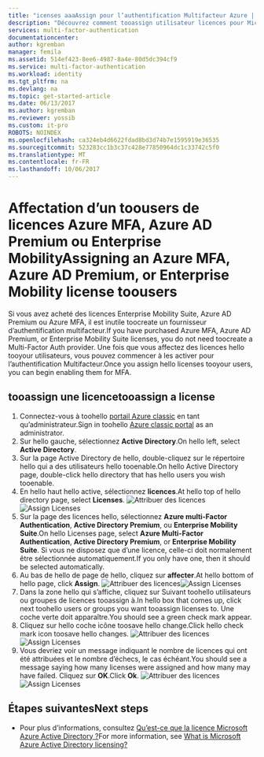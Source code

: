 ```yaml
---
title: "icenses aaaAssign pour l’authentification Multifacteur Azure | Documents Microsoft"
description: "Découvrez comment tooassign utilisateur licences pour Microsoft Azure multi-Factor Authentication."
services: multi-factor-authentication
documentationcenter: 
author: kgremban
manager: femila
ms.assetid: 514ef423-8ee6-4987-8a4e-80d5dc394cf9
ms.service: multi-factor-authentication
ms.workload: identity
ms.tgt_pltfrm: na
ms.devlang: na
ms.topic: get-started-article
ms.date: 06/13/2017
ms.author: kgremban
ms.reviewer: yossib
ms.custom: it-pro
ROBOTS: NOINDEX
ms.openlocfilehash: ca324eb4d6622fdad8bd3d74b7e1595919e36535
ms.sourcegitcommit: 523283cc1b3c37c428e77850964dc1c33742c5f0
ms.translationtype: MT
ms.contentlocale: fr-FR
ms.lasthandoff: 10/06/2017
---
```

# <a name="assigning-an-azure-mfa-azure-ad-premium-or-enterprise-mobility-license-toousers"></a><span data-ttu-id="74b83-103">Affectation d’un toousers de licences Azure MFA, Azure AD Premium ou Enterprise Mobility</span><span class="sxs-lookup"><span data-stu-id="74b83-103">Assigning an Azure MFA, Azure AD Premium, or Enterprise Mobility license toousers</span></span>
<span data-ttu-id="74b83-104">Si vous avez acheté des licences Enterprise Mobility Suite, Azure AD Premium ou Azure MFA, il est inutile toocreate un fournisseur d’authentification multifacteur.</span><span class="sxs-lookup"><span data-stu-id="74b83-104">If you have purchased Azure MFA, Azure AD Premium, or Enterprise Mobility Suite licenses, you do not need toocreate a Multi-Factor Auth provider.</span></span> <span data-ttu-id="74b83-105">Une fois que vous affectez des licences hello tooyour utilisateurs, vous pouvez commencer à les activer pour l’authentification Multifacteur.</span><span class="sxs-lookup"><span data-stu-id="74b83-105">Once you assign hello licenses tooyour users, you can begin enabling them for MFA.</span></span>

## <a name="tooassign-a-license"></a><span data-ttu-id="74b83-106">tooassign une licence</span><span class="sxs-lookup"><span data-stu-id="74b83-106">tooassign a license</span></span>
1. <span data-ttu-id="74b83-107">Connectez-vous à toohello [portail Azure classic](https://manage.windowsazure.com) en tant qu’administrateur.</span><span class="sxs-lookup"><span data-stu-id="74b83-107">Sign in toohello [Azure classic portal](https://manage.windowsazure.com) as an administrator.</span></span>
2. <span data-ttu-id="74b83-108">Sur hello gauche, sélectionnez **Active Directory**.</span><span class="sxs-lookup"><span data-stu-id="74b83-108">On hello left, select **Active Directory**.</span></span>
3. <span data-ttu-id="74b83-109">Sur la page Active Directory de hello, double-cliquez sur le répertoire hello qui a des utilisateurs hello tooenable.</span><span class="sxs-lookup"><span data-stu-id="74b83-109">On hello Active Directory page, double-click hello directory that has hello users you wish tooenable.</span></span>
4. <span data-ttu-id="74b83-110">En hello haut hello active, sélectionnez **licences**.</span><span class="sxs-lookup"><span data-stu-id="74b83-110">At hello top of hello directory page, select **Licenses**.</span></span>
   <span data-ttu-id="74b83-111">![Attribuer des licences](./media/multi-factor-authentication-get-started-assign-licenses/assign1.png)</span><span class="sxs-lookup"><span data-stu-id="74b83-111">![Assign Licenses](./media/multi-factor-authentication-get-started-assign-licenses/assign1.png)</span></span>
5. <span data-ttu-id="74b83-112">Sur la page des licences hello, sélectionnez **Azure multi-Factor Authentication**, **Active Directory Premium**, ou **Enterprise Mobility Suite**.</span><span class="sxs-lookup"><span data-stu-id="74b83-112">On hello Licenses page, select **Azure Multi-Factor Authentication**, **Active Directory Premium**, or **Enterprise Mobility Suite**.</span></span>  <span data-ttu-id="74b83-113">Si vous ne disposez que d’une licence, celle-ci doit normalement être sélectionnée automatiquement.</span><span class="sxs-lookup"><span data-stu-id="74b83-113">If you only have one, then it should be selected automatically.</span></span>
6. <span data-ttu-id="74b83-114">Au bas de hello de page de hello, cliquez sur **affecter**.</span><span class="sxs-lookup"><span data-stu-id="74b83-114">At hello bottom of hello page, click **Assign**.</span></span>
   <span data-ttu-id="74b83-115">![Attribuer des licences](./media/multi-factor-authentication-get-started-assign-licenses/assign3.png)</span><span class="sxs-lookup"><span data-stu-id="74b83-115">![Assign Licenses](./media/multi-factor-authentication-get-started-assign-licenses/assign3.png)</span></span>
7. <span data-ttu-id="74b83-116">Dans la zone hello qui s’affiche, cliquez sur Suivant toohello utilisateurs ou groupes de licences tooassign à.</span><span class="sxs-lookup"><span data-stu-id="74b83-116">In hello box that comes up, click next toohello users or groups you want tooassign licenses to.</span></span>  <span data-ttu-id="74b83-117">Une coche verte doit apparaître.</span><span class="sxs-lookup"><span data-stu-id="74b83-117">You should see a green check mark appear.</span></span>
8. <span data-ttu-id="74b83-118">Cliquez sur hello coche icône toosave hello change.</span><span class="sxs-lookup"><span data-stu-id="74b83-118">Click hello check mark icon toosave hello changes.</span></span>
   <span data-ttu-id="74b83-119">![Attribuer des licences](./media/multi-factor-authentication-get-started-assign-licenses/assign4.png)</span><span class="sxs-lookup"><span data-stu-id="74b83-119">![Assign Licenses](./media/multi-factor-authentication-get-started-assign-licenses/assign4.png)</span></span>
9. <span data-ttu-id="74b83-120">Vous devriez voir un message indiquant le nombre de licences qui ont été attribuées et le nombre d’échecs, le cas échéant.</span><span class="sxs-lookup"><span data-stu-id="74b83-120">You should see a message saying how many licenses were assigned and how many may have failed.</span></span>  <span data-ttu-id="74b83-121">Cliquez sur **OK**.</span><span class="sxs-lookup"><span data-stu-id="74b83-121">Click **Ok**.</span></span>
   <span data-ttu-id="74b83-122">![Attribuer des licences](./media/multi-factor-authentication-get-started-assign-licenses/assign5.png)</span><span class="sxs-lookup"><span data-stu-id="74b83-122">![Assign Licenses](./media/multi-factor-authentication-get-started-assign-licenses/assign5.png)</span></span>

## <a name="next-steps"></a><span data-ttu-id="74b83-123">Étapes suivantes</span><span class="sxs-lookup"><span data-stu-id="74b83-123">Next steps</span></span>

- <span data-ttu-id="74b83-124">Pour plus d’informations, consultez [Qu’est-ce que la licence Microsoft Azure Active Directory ?](../active-directory/active-directory-licensing-what-is.md)</span><span class="sxs-lookup"><span data-stu-id="74b83-124">For more information, see [What is Microsoft Azure Active Directory licensing?](../active-directory/active-directory-licensing-what-is.md)</span></span>
